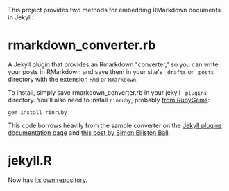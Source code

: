 This project provides two methods for embedding RMarkdown documents in Jekyll:

rmarkdown_converter.rb
======================
A Jekyll plugin that provides an Rmarkdown "converter," so you can write your posts in RMarkdown and save them in your site's `_drafts` or `_posts` directory with the extension `Rmd` or `Rmarkdown`.

To install, simply save rmarkdown_converter.rb in your jekyll `_plugins` directory. You'll also need to install `rinruby`, probably [from RubyGems](http://rubygems.org/gems/rinruby): 

```
gem install rinruby
```

This code borrows heavily from the sample converter on the [Jekyll plugins documentation page](http://jekyllrb.com/docs/plugins/) and [this post by Simon Elliston Ball](http://www.simonellistonball.com/technology/embedding-rmarkdown-in-jekyll-blog/).

jekyll.R
========
Now has [its own repository](https://github.com/atbradley/jekyllr).
